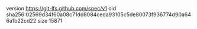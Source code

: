 version https://git-lfs.github.com/spec/v1
oid sha256:02569d34f60a08c71dd8084ceda93105c5de80073f936774d90a646a1b22cd22
size 15871
